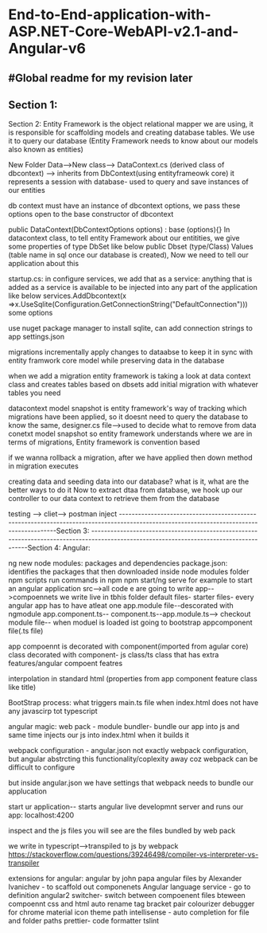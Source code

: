 # End-to-End-application-with-ASP.NET-Core-WebAPI-v2.1-and-Angular-v6
#Global readme for my revision later
----------------------------------------------------------------------------------------------------------------------------------------
Section 1:
----------------------------------------------------------------------------------------------------------------------------------------
Section 2:
Entity Framework is the object relational mapper we are using, it is responsible for scaffolding models and creating database tables.
We use it to query our database (Entity Framework needs to know about our models also known as entities)

New Folder Data-->New class--> DataContext.cs (derived class of dbcontext) --> inherits from DbContext(using entityframeowk core)
it represents a session with database- used to query and save instances of our entities

db context must have an instance of dbcontext options, we pass these options open to the base constructor of dbcontext

public DataContext(DbContextOptions<DataContext> options) : base (options){}
In datacontext class, to tell entity Framework about our entitities, we give some properties of type DbSet like below
public Dbset<Value> (type/Class) Values (table name in sql once our database is created), Now we need to tell our application about this

startup.cs: in configure services, we add that as a service: anything that is added as a service is available to be injected into any part of the application like below
services.AddDbcontext<DataContext>(x =>x.UseSqlite(Configuration.GetConnectionString("DefaultConnection")))
                                  some options
								  
use nuget package manager to install sqlite, can add connection strings to app settings.json

migrations incrementally apply changes to dataabse to keep it in sync with entity framwork core model while preserving data in the database

when we add a migration entity framework is taking a look at data context class and creates tables based on dbsets
add initial migration with whatever tables you  need

datacontext model snapshot is entity framework's way of tracking which migrations have been applied, so it doesnt need to query the 
database to know the same, designer.cs file-->used to decide what to remove from data conetxt model snapshot so entity framework understands where we are in terms of migrations, Entity framework is convention based

if we wanna rollback a  migration, after we have applied then down method in migration executes

creating data and seeding data into our database? what is it, what are the better ways to do it
Now to extract dtaa from database, we hook up our controller to our data context to retrieve them from the database

testing --> cliet--> postman
inject
----------------------------------------------------------------------------------------------------------------------------------------Section 3:
----------------------------------------------------------------------------------------------------------------------------------------Section 4:
Angular:

ng new
node modules: packages and dependencies
package.json: identifies the packages that then downloaded inside node modules folder
npm scripts run commands in npm
npm start/ng serve for example to start an angular application
src-->all code e are going to write
app-->compoennets we write live in tbhis folder
default files- starter files- every angular app has to have atleat one app.module file--descorated with ngmodule
app.component.ts-- component.ts--app.module.ts-->
checkout module file--
when moduel is loaded ist going to bootstrap appcomponent file(.ts file)


app compoennt is decorated with component(imported from agular core)
class decorated with component- js class/ts class that has extra features/angular compoent featres

interpolation in standard html
(properties from app component feature class like title)

BootStrap process:
what triggers main.ts file when index.html does not have any javascirp tot typescript 


angular magic: web pack - module bundler- bundle our app into js and same time injects our js into index.html when it builds it

webpack configuration - angular.json not exactly webpack configuration, but angular abstrcting this functionality/coplexity away coz webpack can be difficult to configure

but inside angular.json we have settings that webpack needs to bundle our applucation

start ur application-- starts angular live developmnt server and runs our app: localhost:4200


inspect and the js files you will see are the files bundled by web pack


we write in typescript-->transpiled to js by webpack
https://stackoverflow.com/questions/39246498/compiler-vs-interpreter-vs-transpiler

extensions for angular: angular  by john papa
angular files by Alexander Ivanichev -  to scaffold out componenets
Angular language service - go to definition
angular2 switcher- switch between compoenent files bteween compoennt css and html
auto rename tag
bracket pair colourizer
debugger for chrome
material icon theme
path intellisense - auto completion for file and folder paths
prettier- code formatter
tslint

